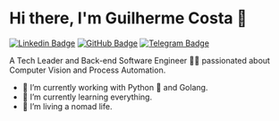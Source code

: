 # Hi there, I'm Guilherme Costa 👋
[![Linkedin Badge](https://img.shields.io/badge/LinkedIn-0077B5?style=for-the-badge&logo=linkedin&logoColor=white)](https://www.linkedin.com/in/guilherme-costa-a8211a16a)
[![GitHub Badge](https://img.shields.io/badge/GitHub-100000?style=for-the-badge&logo=github&logoColor=white)](https://github.com/guilhermamcosta)
[![Telegram Badge](https://img.shields.io/badge/Telegram-2CA5E0?style=for-the-badge&logo=telegram&logoColor=white)](https://t.me/guilhermeamcosta)

A Tech Leader and Back-end Software Engineer 👨‍💻 passionated about Computer Vision and Process Automation.

- 🔭 I’m currently working with Python 🐍 and Golang.
- 🌱 I’m currently learning everything.
- 🤔 I’m living a nomad life.
